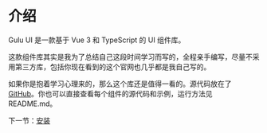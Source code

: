 # 介绍

Gulu UI 是一款基于 Vue 3 和 TypeScript 的 UI 组件库。

这款组件库其实是我为了总结自己这段时间学习而写的，全程亲手编写，尽量不采用第三方库，包括你现在看到的这个官网也几乎都是我自己写的。

如果你是抱着学习心理来的，那么这个库还是值得一看的。源代码放在了 [GitHub](https://github.com/FrankFang/gulu-for-vue3)。你也可以直接查看每个组件的源代码和示例，运行方法见 README.md。

下一节：[安装](#/doc/install)
